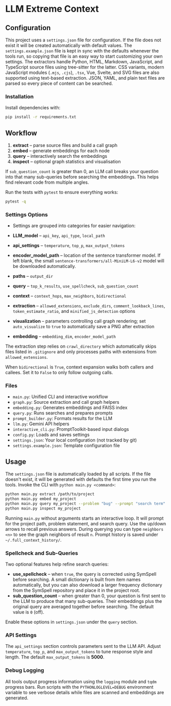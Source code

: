 # LLM Extreme Context

## Configuration

This project uses a `settings.json` file for configuration.
If the file does not exist it will be created automatically with default values.
The `settings.example.json` file is kept in sync with the defaults whenever the
tools run, so copying that file is an easy way to start customizing your own
settings. The extractors handle Python, HTML, Markdown, JavaScript, and
TypeScript source files using tree-sitter for the latter. CSS variants,
modern JavaScript modules (`.mjs`, `.cjs`), `.tsx`, Vue, Svelte, and SVG files
are also supported using text-based extraction. JSON, YAML, and plain text
files are parsed so every piece of content can be searched.

### Installation

Install dependencies with:

```bash
pip install -r requirements.txt
```

## Workflow

1. **extract** – parse source files and build a call graph
2. **embed** – generate embeddings for each node
3. **query** – interactively search the embeddings
4. **inspect** – optional graph statistics and visualisation

If `sub_question_count` is greater than 0, an LLM call breaks your question into
that many sub-queries before searching the embeddings. This helps find relevant
code from multiple angles.

Run the tests with `pytest` to ensure everything works:

```bash
pytest -q
```

### Settings Options

- Settings are grouped into categories for easier navigation:

- **LLM_model** – `api_key`, `api_type`, `local_path`
- **api_settings** – `temperature`, `top_p`, `max_output_tokens`
 - **encoder_model_path** – location of the sentence transformer model. If left
   blank, the small `sentence-transformers/all-MiniLM-L6-v2` model will be
   downloaded automatically.
- **paths** – `output_dir`
- **query** – `top_k_results`, `use_spellcheck`, `sub_question_count`
- **context** – `context_hops`, `max_neighbors`, `bidirectional`
- **extraction** – `allowed_extensions`, `exclude_dirs`, `comment_lookback_lines`,
  `token_estimate_ratio`, and `minified_js_detection` options
- **visualization** – parameters controlling call graph rendering; set
  `auto_visualize` to `true` to automatically save a PNG after extraction
- **embedding** – `embedding_dim`, `encoder_model_path`

The extraction step relies on `crawl_directory` which automatically skips files
listed in `.gitignore` and only processes paths with extensions from
`allowed_extensions`.

When `bidirectional` is `True`, context expansion walks both callers and
callees. Set it to `False` to only follow outgoing calls.

### Files

 - `main.py`: Unified CLI and interactive workflow
 - `graph.py`: Source extraction and call graph helpers
 - `embedding.py`: Generates embeddings and FAISS index
 - `query.py`: Runs searches and prepares prompts
 - `prompt_builder.py`: Formats results for the LLM
 - `llm.py`: Gemini API helpers
 - `interactive_cli.py`: PromptToolkit-based input dialogs
 - `config.py`: Loads and saves settings
- `settings.json`: Your local configuration (not tracked by git)
- `settings.example.json`: Template configuration file

## Usage

The `settings.json` file is automatically loaded by all scripts. If the file doesn't exist, it will be generated with defaults the first time you run the tools.
Invoke the CLI with `python main.py <command>`:

```bash
python main.py extract /path/to/project
python main.py embed my_project
python main.py query my_project --problem "bug" --prompt "search term"
python main.py inspect my_project
```

Running `main.py` without arguments starts an interactive loop. It will prompt for the project path, problem statement, and search query. Use the up/down arrows to recall previous answers. During querying you can type `neighbors <n>` to see the graph neighbors of result `n`. Prompt history is saved under `~/.full_context_history/`.

### Spellcheck and Sub-Queries

Two optional features help refine search queries:

- **use_spellcheck** – when `true`, the query is corrected using SymSpell before searching.
  A small dictionary is built from item names automatically, but you can also
  download a larger frequency dictionary from the SymSpell repository and place it
  in the project root.
- **sub_question_count** – when greater than 0, your question is first sent to the
  LLM to produce that many sub-queries. Their embeddings plus the original
  query are averaged together before searching. The default value is `0` (off).

Enable these options in `settings.json` under the `query` section.

### API Settings

The `api_settings` section controls parameters sent to the LLM API. Adjust
`temperature`, `top_p`, and `max_output_tokens` to tune response style and length.
The default `max_output_tokens` is **5000**.

### Debug Logging

All tools output progress information using the `logging` module and `tqdm`
progress bars. Run scripts with the `PYTHONLOGLEVEL=DEBUG` environment variable
to see verbose details while files are scanned and embeddings are generated.
